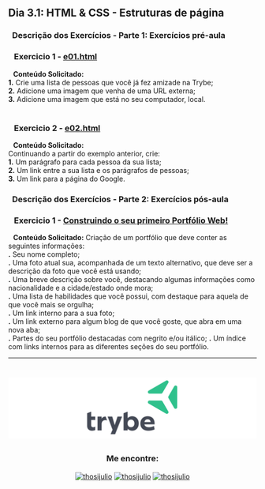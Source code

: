 ## Dia 3.1: HTML & CSS - Estruturas de página

### &nbsp; Descrição dos Exercícios - Parte 1: Exercícios pré-aula


  ### &nbsp;&nbsp; Exercicio 1 - [e01.html](https://github.com/thosijulio/trybe-exercises/blob/exercises/3.1/1.INTRODUCAO/BLOCO_03/DIA_01/e01.html)
  <b>&nbsp;&nbsp;&nbsp;Conteúdo Solicitado:</b> <br> **1.** Crie uma lista de pessoas que você já fez amizade na Trybe;<br>
**2.** Adicione uma imagem que venha de uma URL externa;<br>
**3.** Adicione uma imagem que está no seu computador, local.<br><br>

  ### &nbsp;&nbsp; Exercicio 2 - [e02.html](https://github.com/thosijulio/trybe-exercises/blob/exercises/3.1/1.INTRODUCAO/BLOCO_03/DIA_01/e02.html)
  <b>&nbsp;&nbsp;&nbsp;Conteúdo Solicitado:</b> <br>Continuando a partir do exemplo anterior, crie: <br>
  **1.** Um parágrafo para cada pessoa da sua lista;<br>
  **2.** Um link entre a sua lista e os parágrafos de pessoas;<br>
  **3.** Um link para a página do Google.


### &nbsp; Descrição dos Exercícios - Parte 2: Exercícios pós-aula


  ### &nbsp;&nbsp; Exercicio 1 - [Construindo o seu primeiro Portfólio Web!](https://github.com/thosijulio/thosijulio.github.io/blob/main/index.html)
  <b>&nbsp;&nbsp;&nbsp;Conteúdo Solicitado:</b> Criação de um portfólio que deve conter as seguintes informações:<br>
  **.** Seu nome completo;<br>
  **.** Uma foto atual sua, acompanhada de um texto alternativo, que deve ser a descrição da foto que você está usando;<br>
  **.** Uma breve descrição sobre você, destacando algumas informações como nacionalidade e a cidade/estado onde mora;<br>
  **.** Uma lista de habilidades que você possui, com destaque para aquela de que você mais se orgulha;<br>
  **.** Um link interno para a sua foto;<br>
  **.** Um link externo para algum blog de que você goste, que abra em uma nova aba;<br>
  **.** Partes do seu portfólio destacadas com negrito e/ou itálico; 
  **.** Um índice com links internos para as diferentes seções do seu portfólio.
  
---

<h1 align="center">
    <img alt="Trybe" src="https://github.com/thosijulio/trybe-projects/blob/main/trybe-logo.png"/>
</h1>
<h3 align=center>Me encontre:</h3>
<p align=center>
<a href="https://www.linkedin.com/in/thosijulio/" target="blank"><img align="center" src="https://cdn.jsdelivr.net/npm/simple-icons@3.0.1/icons/linkedin.svg" alt="thosijulio" height="20" width="20" /></a>
<a href="https://www.github.com/thosijulio/" target="blank"><img align="center" src="https://cdn.jsdelivr.net/npm/simple-icons@3.0.1/icons/github.svg" alt="thosijulio" height="20" width="20" /></a>
<a href="https://www.instagram.com/thosijulio" target="blank"><img align="center" src="https://cdn.jsdelivr.net/npm/simple-icons@3.0.1/icons/instagram.svg" alt="thosijulio" height="20" width="20" /></a>
</p>
